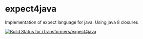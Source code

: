 # expect4java
Implementation of expect language for java. Using java 8 closures

 
[ ![Build Status for iTransformers/expect4java](https://codeship.com/projects/430386f0-d1cd-0133-b267-46ddfea9cbb7/status?branch=master)](https://codeship.com/projects/141646)
